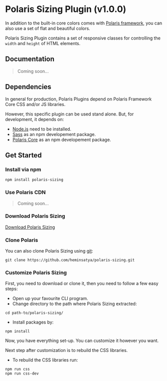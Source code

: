 # Polaris Sizing Plugin (v1.0.0)

In addition to the built-in core colors comes with [Polaris framework](https://github.com/heminsatya/polaris-core), you can also use a set of flat and beautiful colors.

Polaris Sizing Plugin contains a set of responsive classes for controlling the `width` and `height` of HTML elements.


## Documentation

> Coming soon...


## Dependencies

In general for production, Polaris Plugins depend on Polaris Framework Core CSS and/or JS libraries.

However, this specific plugin can be used stand alone. But, for development, it depends on:

* [Node.js](https://nodejs.org/en/) need to be installed.
* [Sass](https://www.npmjs.com/package/sass) as an npm developement package.
* [Polaris Core](https://www.npmjs.com/package/polaris-core) as an npm developement package.


## Get Started

### Install via npm

```
npm install polaris-sizing
```


### Use Polaris CDN

> Coming soon...


### Download Polaris Sizing

[Download Polaris Sizing](https://github.com/heminsatya/polaris-sizing/releases)


### Clone Polaris

You can also clone Polaris Sizing using [git](https://git-scm.com/):

```
git clone https://github.com/heminsatya/polaris-sizing.git
```


### Customize Polaris Sizing

First, you need to download or clone it, then you need to follow a few easy steps:

* Open up your favourite CLI program.
* Change directory to the path where Polaris Sizing extracted:
```
cd path-to/polaris-sizing/
```
* Install packages by:
```
npm install
```
Now, you have everything set-up. You can customize it however you want.

Next step after customization is to rebuild the CSS libraries.

* To rebuild the CSS libraries run:

```
npm run css
npm run css-dev
```
